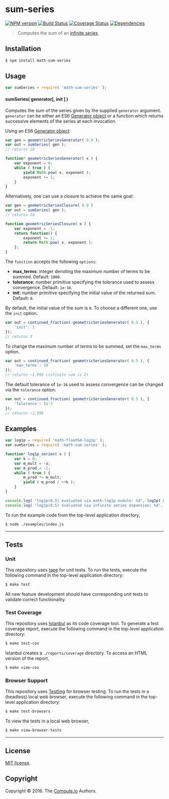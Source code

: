 sum-series
===
[![NPM version][npm-image]][npm-url] [![Build Status][build-image]][build-url] [![Coverage Status][coverage-image]][coverage-url] [![Dependencies][dependencies-image]][dependencies-url]

> Computes the sum of an [infinite series][infinite-series].


## Installation

``` bash
$ npm install math-sum-series
```


## Usage

``` javascript
var sumSeries = require( 'math-sum-series' );
```

#### sumSeries( generator[, init ] )

Computes the sum of the series given by the supplied `generator` argument. `generator` can be either an ES6 [Generator object][es6-generator] or a function which
returns successive elements of the series at each invocation.

Using an ES6 [Generator object][es6-generator]:

```javascript
var gen = geometricSeriesGenerator( 0.9 );
var out = sumSeries( gen );
// returns 10

function* geometricSeriesGenerator( x ) {
	var exponent = 0;
	while ( true ) {
		yield Math.pow( x, exponent );
		exponent += 1;
	}
}
```

Alternatively, one can use a closure to achieve the same goal:

```javascript
var gen = geometricSeriesClosure( 0.9 )
var out = sumSeries( gen );
// returns 10

function geometricSeriesClosure( x ) {
	var exponent = -1;
	return function() {
		exponent += 1;
		return Math.pow( x, exponent );
	};
}
```

The `function` accepts the following `options`:
*	__max_terms__: integer denoting the maximum number of terms to be summed. Default: `1000`.
*	__tolerance__: number primitive specifying the tolerance used to assess convergence. Default: `1e-16`.
*	__init__: number primitive specifying the initial value of the returned sum. Default: `0`.

By default, the initial value of the sum is `0`. To choose a different one, use the `init` option.

```javascript
var out = continued_fraction( geometricSeriesGenerator( 0.5 ), {
	'init': 1
});
// returns 3
```

To change the maximum number of terms to be summed, set the `max_terms` option.

```javascript
var out = continued_fraction( geometricSeriesGenerator( 0.5 ), {
	'max_terms': 10
});
// returns ~1.998 (infinite sum is 2)
```

The default tolerance of `1e-16` used to assess convergence can be changed via the `tolerance` option.

```javascript
var out = continued_fraction( geometricSeriesGenerator( 0.5 ), {
	'tolerance': 1e-3
});
// returns ~1.998
```

## Examples

``` javascript
var log1p = require( 'math-float64-log1p' );
var sumSeries = require( 'math-sum-series' );

function* log1p_series( x ) {
	var k = 0;
	var m_mult = -x;
	var m_prod = -1;
	while ( true ) {
		m_prod *= m_mult;
		yield ( m_prod / ++k );
	}
}

console.log( 'log1p(0.5) evaluated via math-log1p module: %d', log1p( 0.5 ) );
console.log( 'log1p(0.5) evaluated via infinite series expansion: %d', sumSeries( log1p_series( 0.5 ) ) );
```

To run the example code from the top-level application directory,

``` bash
$ node ./examples/index.js
```


---
## Tests

### Unit

This repository uses [tape][tape] for unit tests. To run the tests, execute the following command in the top-level application directory:

``` bash
$ make test
```

All new feature development should have corresponding unit tests to validate correct functionality.


### Test Coverage

This repository uses [Istanbul][istanbul] as its code coverage tool. To generate a test coverage report, execute the following command in the top-level application directory:

``` bash
$ make test-cov
```

Istanbul creates a `./reports/coverage` directory. To access an HTML version of the report,

``` bash
$ make view-cov
```


### Browser Support

This repository uses [Testling][testling] for browser testing. To run the tests in a (headless) local web browser, execute the following command in the top-level application directory:

``` bash
$ make test-browsers
```

To view the tests in a local web browser,

``` bash
$ make view-browser-tests
```

<!-- [![browser support][browsers-image]][browsers-url] -->


---
## License

[MIT license](http://opensource.org/licenses/MIT).


## Copyright

Copyright &copy; 2016. The [Compute.io][compute-io] Authors.


[npm-image]: http://img.shields.io/npm/v/math-sum-series.svg
[npm-url]: https://npmjs.org/package/math-sum-series

[build-image]: http://img.shields.io/travis/math-io/sum-series/master.svg
[build-url]: https://travis-ci.org/math-io/sum-series

[coverage-image]: https://img.shields.io/codecov/c/github/math-io/sum-series/master.svg
[coverage-url]: https://codecov.io/github/math-io/sum-series?branch=master

[dependencies-image]: http://img.shields.io/david/math-io/sum-series.svg
[dependencies-url]: https://david-dm.org/math-io/sum-series

[dev-dependencies-image]: http://img.shields.io/david/dev/math-io/sum-series.svg
[dev-dependencies-url]: https://david-dm.org/dev/math-io/sum-series

[github-issues-image]: http://img.shields.io/github/issues/math-io/sum-series.svg
[github-issues-url]: https://github.com/math-io/sum-series/issues

[tape]: https://github.com/substack/tape
[istanbul]: https://github.com/gotwarlost/istanbul
[testling]: https://ci.testling.com

[infinite-series]: https://en.wikipedia.org/wiki/Series_%28mathematics%29
[es6-generator]: https://developer.mozilla.org/en-US/docs/Web/JavaScript/Reference/Statements/function*
[compute-io]: https://github.com/compute-io
